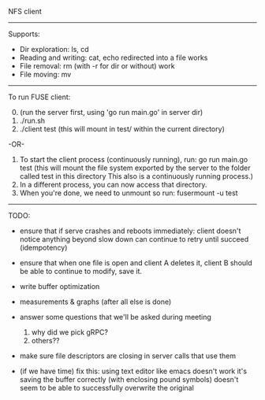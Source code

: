 NFS client

------
Supports:
   - Dir exploration: 	   ls, cd
   - Reading and writing:  cat, echo redirected into a file works
   - File removal:         rm (with -r for dir or without) work
   - File moving: 	   mv


------
To run FUSE client:

0. (run the server first, using 'go run main.go' in server dir)
1. ./run.sh
2. ./client test (this will mount in test/ within the current directory)

-OR-

1. To start the client process (continuously running), run:
   go run main.go test
   (this will mount the file system exported by the server to the folder called test in this directory
   This also is a continuously running process.)
2. In a different process, you can now access that directory.
3. When you're done, we need to unmount so run:
   fusermount -u test


------
TODO:

- ensure that if serve crashes and reboots immediately:
  client doesn't notice anything beyond slow down
  can continue to retry until succeed (idempotency)

- ensure that when one file is open and client A deletes it,
  client B should be able to continue to modify, save it.

- write buffer optimization

- measurements & graphs (after all else is done)

- answer some questions that we'll be asked during meeting
  1) why did we pick gRPC?
  2) others??

- make sure file descriptors are closing in server calls that use them

- (if we have time) fix this: using text editor like emacs doesn't work
   it's saving the buffer correctly (with enclosing pound symbols)
   doesn't seem to be able to successfully overwrite the original

